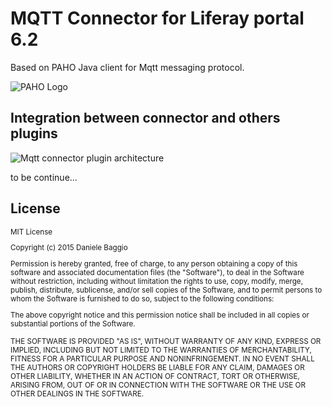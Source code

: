 # MQTT Connector for Liferay portal 6.2


 Based on PAHO Java client for Mqtt messaging protocol.
 
 ![PAHO Logo](http://www.infoq.com/resource/articles/practical-mqtt-with-paho/en/smallimage/logo.jpg)

## Integration between connector and others plugins

![Mqtt connector plugin architecture](http://i.imgur.com/6UH9oVw.png)

to be continue...


## License

<small>
MIT License

Copyright (c) 2015 Daniele Baggio

Permission is hereby granted, free of charge, to any person obtaining a copy of this software and associated documentation files (the "Software"), to deal in the Software without restriction, including without limitation the rights to use, copy, modify, merge, publish, distribute, sublicense, and/or sell copies of the Software, and to permit persons to whom the Software is furnished to do so, subject to the following conditions:

The above copyright notice and this permission notice shall be included in all copies or substantial portions of the Software.

THE SOFTWARE IS PROVIDED "AS IS", WITHOUT WARRANTY OF ANY KIND, EXPRESS OR IMPLIED, INCLUDING BUT NOT LIMITED TO THE WARRANTIES OF MERCHANTABILITY, FITNESS FOR A PARTICULAR PURPOSE AND NONINFRINGEMENT. IN NO EVENT SHALL THE AUTHORS OR COPYRIGHT HOLDERS BE LIABLE FOR ANY CLAIM, DAMAGES OR OTHER LIABILITY, WHETHER IN AN ACTION OF CONTRACT, TORT OR OTHERWISE, ARISING FROM, OUT OF OR IN CONNECTION WITH THE SOFTWARE OR THE USE OR OTHER DEALINGS IN THE SOFTWARE.
</small>
